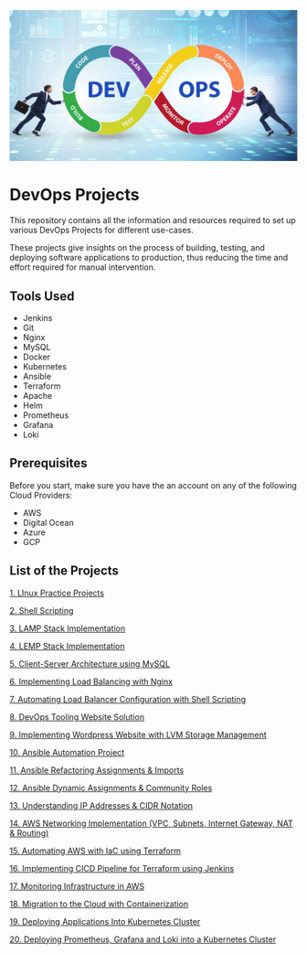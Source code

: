 ![DevOps Cover](devops.jpeg)

# DevOps Projects
This repository contains all the information and resources required to set up various DevOps Projects for different use-cases. 

These projects give insights on the process of building, testing, and deploying software applications to production, thus reducing the time and effort required for manual intervention.

## Tools Used
* Jenkins
* Git
* Nginx
* MySQL
* Docker
* Kubernetes
* Ansible
* Terraform
* Apache
* Helm
* Prometheus
* Grafana
* Loki

## Prerequisites
Before you start, make sure you have the an account on any of the following Cloud Providers:
* AWS
* Digital Ocean
* Azure
* GCP

## List of the Projects
[1. LInux Practice Projects](./01-Linux-Practice-Project)

[2. Shell Scripting](./02-Shell-Scripting/)

[3. LAMP Stack Implementation](./03-LAMP-Stack-Implementation-In-AWS/)

[4. LEMP Stack Implementation](./04-LEMP-Stack-Implementation-On-AWS/)

[5. Client-Server Architecture using MySQL](./05-Client-Server-Architecture-using-MySQL-DBMS/)

[6. Implementing Load Balancing with Nginx](./06-Implementing-Load-Balancing-with-Nginx/)

[7. Automating Load Balancer Configuration with Shell Scripting](./07-Automating-Load-Balancer-Configuration-with-Shell-Scripting/)

[8. DevOps Tooling Website Solution](./08-DevOps-Tooling-Website-Solution/)

[9. Implementing Wordpress Website with LVM Storage Management](./09-Implementing-Wordpress-Website-with-LVM-Storage-Management/)

[10. Ansible Automation Project](./10-Ansible-Automation-Project/)

[11. Ansible Refactoring Assignments & Imports](./11-Ansible-Refactoring-Assignments-and-Imports/)

[12. Ansible Dynamic Assignments & Community Roles](./12-Ansible-Dynamic-Assignments-and-Community-Roles/)

[13. Understanding IP Addresses & CIDR Notation](./13-Understanding-IP-Addresses-and-CIDR-Notation/)

[14. AWS Networking Implementation (VPC, Subnets, Internet Gateway, NAT & Routing)](./14-AWS%20Networking%20Implementation%20(VPC,%20Subnets,%20Internet%20Gateway,%20NAT%20&%20Routing)/)

[15. Automating AWS with IaC using Terraform](./15-Automating-AWS-Infrastructure-with-IaC-using-Terraform/)

[16. Implementing CICD Pipeline for Terraform using Jenkins](./16-Implementing-CICD-Pipeline-for-Terraform-using-Jenkins/)

[17. Monitoring Infrastructure in AWS](./17-Monitoring-Infrastructure-in-AWS/)

[18. Migration to the Сloud with Containerization](./18-Migration-to-the-Сloud-with-Containerization/)

[19. Deploying Applications Into Kubernetes Cluster](./19-Deploying-Applications-Into-Kubernetes-Cluster/)

[20. Deploying Prometheus, Grafana and Loki into a Kubernetes Cluster](./20-Deploying%20Prometheus-Grafana-and-Loki-in%20a-Kubernetes-Cluster/)
